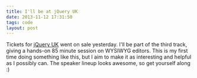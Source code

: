 ```yaml
---
title: I'll be at jQuery UK
date: 2013-11-12 17:31:50 
tags: code
layout: post
---
```

Tickets for [jQuery UK](http://jqueryuk.com/) went on sale yesterday. I'll be part of the third track, giving a hands-on 85 minute session on WYSIWYG editors. This is my first time doing something like this, but I aim to make it as interesting and helpful as I possibly can. The speaker lineup looks awesome, so get yourself along :)
